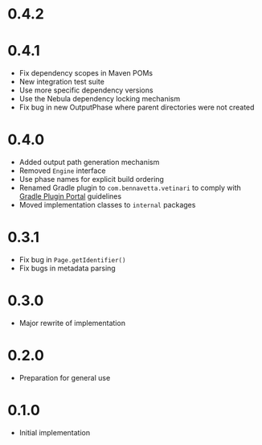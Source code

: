 # 0.4.2

# 0.4.1

* Fix dependency scopes in Maven POMs
* New integration test suite
* Use more specific dependency versions
* Use the Nebula dependency locking mechanism
* Fix bug in new OutputPhase where parent directories were not created

# 0.4.0

* Added output path generation mechanism
* Removed `Engine` interface
* Use phase names for explicit build ordering
* Renamed Gradle plugin to `com.bennavetta.vetinari` to comply with [Gradle Plugin Portal](http://plugins.gradle.org) guidelines
* Moved implementation classes to `internal` packages

# 0.3.1

* Fix bug in `Page.getIdentifier()`
* Fix bugs in metadata parsing

# 0.3.0

* Major rewrite of implementation

# 0.2.0

* Preparation for general use

# 0.1.0

* Initial implementation
